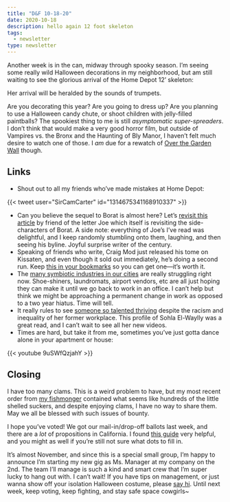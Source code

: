```yaml
---
title: "D&F 10-18-20"
date: 2020-10-18
description: hello again 12 foot skeleton
tags:
  - newsletter
type: newsletter
---
```


Another week is in the can, midway through spooky season. I’m seeing some really wild Halloween decorations in my neighborhood, but am still waiting to see the glorious arrival of the Home Depot 12’ skeleton:

Her arrival will be heralded by the sounds of trumpets.

Are you decorating this year? Are you going to dress up? Are you planning to use a Halloween candy chute, or shoot children with jelly-filled paintballs? The spookiest thing to me is still _asymptomatic super-spreaders_. I don’t think that would make a very good horror film, but outside of Vampires vs. the Bronx and the Haunting of Bly Manor, I haven’t felt much desire to watch one of those. I _am_ due for a rewatch of [Over the Garden Wall](https://www.hulu.com/series/over-the-garden-wall-7955110c-56cb-45b1-9eae-68550344128b) though.

## Links

- Shout out to all my friends who’ve made mistakes at Home Depot:

{{< tweet user="SirCamCarter" id="1314675341168910337" >}}

- Can you believe the sequel to Borat is almost here? Let’s [revisit this article](https://theoutline.com/post/5407/borat-where-are-they-now) by friend of the letter Joe which itself is revisiting the side-characters of Borat. A side note: everything of Joe’s I’ve read was delightful, and I keep randomly stumbling onto them, laughing, and then seeing his byline. Joyful surprise writer of the century. 
- Speaking of friends who write, Craig Mod just released his tome on Kissaten, and even though it sold out immediately, he’s doing a second run. Keep [this in your bookmarks](https://shop.specialprojects.jp) so you can get one—it’s worth it.
- The [many symbiotic industries in our cities](https://marker.medium.com/remote-work-is-killing-the-hidden-trillion-dollar-office-economy-5800af06b007) are really struggling right now. Shoe-shiners, laundromats, airport vendors, etc are all just hoping they can make it until we go back to work in an office. I can’t help but think we might be approaching a permanent change in work as opposed to a two year hiatus. Time will tell.
- It really rules to see [someone so talented thriving](https://www.vulture.com/article/sohla-el-waylly-profile.html) despite the racism and inequality of her former workplace. This profile of Sohla El-Waylly was a great read, and I can’t wait to see all her new videos.
- Times are hard, but take it from me, sometimes you’ve just gotta dance alone in your apartment or house:

{{< youtube 9uSWfQzjahY >}}

## Closing

I have too many clams. This is a weird problem to have, but my most recent order from [my fishmonger](https://www.seaforager.com) contained what seems like hundreds of the little shelled suckers, and despite enjoying clams, I have no way to share them. May we all be blessed with such issues of bounty.

I hope you’ve voted! We got our mail-in/drop-off ballots last week, and there are a _lot_ of propositions in California. I found [this guide](https://progressivevotersguide.com) very helpful, and you might as well if you’re still not sure what dots to fill in. 

It’s almost November, and since this is a special small group, I’m happy to announce I’m starting my new gig as Ms. Manager at my company on the 2nd. The team I’ll manage is such a kind and smart crew that I’m super lucky to hang out with. I can’t wait! If you have tips on management, or just wanna show off your isolation Halloween costume, please [say hi](mailto:hello@brookshelley.com). Until next week, keep voting, keep fighting, and stay safe space cowgirls~